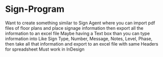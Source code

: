 # Sign-Program
Want to create something similar to Sign Agent where you can import pdf files of  floor plans and place signage information then export all the information to an excel file
Maybe having a Text box than you can type information into Like Sign Type, Number, Message, Notes, Level, Phase, then take all that information and export to an excel file with same Headers for spreadsheet 
Must work in InDesign
